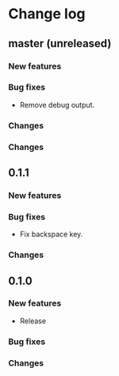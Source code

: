 # Change log

## master (unreleased)

### New features

### Bug fixes

* Remove debug output.

### Changes



### Changes

## 0.1.1

### New features

### Bug fixes

* Fix backspace key.

### Changes



## 0.1.0

### New features

* Release

### Bug fixes

### Changes

